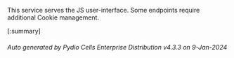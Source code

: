 






This service serves the JS user-interface. Some endpoints require additional Cookie management.

[:summary]

###### Auto generated by Pydio Cells Enterprise Distribution v4.3.3 on 9-Jan-2024
